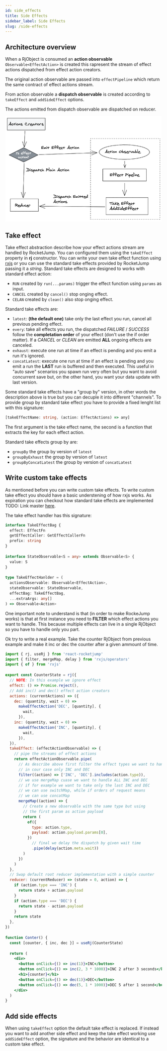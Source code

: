 ```yaml
---
id: side_effects
title: Side Effects
sidebar_label: Side Effects
slug: /side-effects
---
```


## Architecture overview

When a RjObject is consumed an **action observable** `Observable<EffectAction>` is created this rapresent the stream of effect actions dispatched from effect action creators.

The original action observable are passed into `effectPipeline` which return the same contract of effect actions stream.

From action observable a **dispatch observable** is created according to `takeEffect` and `addSideEffect` options.

The actions emitted from dispatch observable are dispatched on reducer.

![img](../static/img/RjSideEffectModel.png)

## Take effect

Take effect abstraction describe how your effect actions stream are handled by RocketJump.
You can configured them using the `takeEffect` property in **rj** constructor.
You can write your own take effect function using [rxjs](https://rxjs.dev) or you can use
the standard take effects provided by RocketJump passing it a _string_.
Standard take effects are designed to works with standard effect action:

- `RUN` created by `run(...params)` trigger the effect function using `params` as input.
- `CANCEL` created by `cancel()` stop onging effect.
- `CELAN` created by `clean()` also stop onging effect.

Standard take effects are:

- `latest`: **(the default one)** take only the last effect you run, cancel all previous pending effect.
- `every`: take all effects you run, the dispatched _FAILURE_ / _SUCCESS_ follow the **completation order**
  of your effect (don't use the if order matter). If a _CANCEL_ or _CLEAN_ are emitted **ALL** ongoing effects
  are canceled.
- `exhaust`: execute one run at time if an effect is pending and you emit a run it's ignored.
- `concatLatest`: execute one run at time if an effect is pending and you emit a run the **LAST** run is buffered
  and then executed. This useful in "auto save" scenarios you spawn run very often but you want
  to avoid concurrent save but, on the other hand, you want your data update with last version.

Some standard take effects have a "group by" version, in other words the description above
is true but you can decuple it into different "channels".
To provide group by standard take effect you have to provide a fixed lenght list
with this signature:

```ts
[takeEffectName: string, (action: EffectActions) => any]
```

The first argument is the take effect name, the second is a function
that extracts the key for each effect action.

Standard take effects group by are:

- `groupBy` the group by version of `latest`
- `groupByExhaust` the group by version of `latest`
- `groupByConcatLatest` the group by version of `concatLatest`

## Write custom take effects

As mentioned before you can write custom take effects.
To write custom take effect you should have a basic understening of how rxjs works.
As expiration you can checkout how standard take effects are implemented
TODO: Link master [here](https://github.com/inmagik/react-rocketjump/blob/v3/src/core/effect/takeEffectsHandlers.ts).

The take effect handler has this signature:

```ts
interface TakeEffectBag {
  effect: EffectFn
  getEffectCaller: GetEffectCallerFn
  prefix: string
}

interface StateObservable<S = any> extends Observable<S> {
  value: S
}

type TakeEffectHanlder = (
  actionsObservable: Observable<EffectAction>,
  stateObservable: StateObservable,
  effectBag: TakeEffectBag,
  ...extraArgs: any[]
) => Observable<Action>
```

One important note to understand is that (in order to make RockeJump works)
is that at first instance you need to **FILTER** which effect actions you want to handle.
This because multiple effects can live in a single RjObject so you have to handle only
you part.

Ok try to write a real example. Take the counter RjObject from previous example
and make it inc or dec the counter after a given ammount of time.

```jsx
import { rj, useRj } from 'react-rocketjump'
import { filter, mergeMap, delay } from 'rxjs/operators'
import { of } from 'rxjs'

export const CounterState = rj({
  // NOTE: In this example we ignore effect
  effect: () => Promise.reject(),
  // Add inc() and dec() effect action creators
  actions: (currentActions) => ({
    dec: (quantity, wait = 0) =>
      makeEffectAction('DEC', [quantity], {
        wait,
      }),
    inc: (quantity, wait = 0) =>
      makeEffectAction('INC', [quantity], {
        wait,
      }),
  }),
  takeEffect: (effectActionObservable) => {
    // pipe the streams of effect actions
    return effectActionObservable.pipe(
      // As describe above first filter the effect types we want to handle
      // in cour case only INC and DEC
      filter((action) => ['INC', 'DEC'].includes(action.type)),
      // we use mergeMap cuase we want to handle ALL INC and DEC
      // if for example we want to take only the last INC and DEC
      // we can use switchMap, while if orders of request means
      // we can use concatMap
      mergeMap((action) => {
        // Create a new observable with the same type but using
        // the first param as action payload
        return (
          of({
            type: action.type,
            payload: action.payload.params[0],
          })
            // final we delay the dispatch by given wait time
            .pipe(delay(action.meta.wait))
        )
      })
    )
  },
  // Swap default root reducer implementation with a simple counter
  reducer: (currentReducer) => (state = 0, action) => {
    if (action.type === 'INC') {
      return state + action.payload
    }
    if (action.type === 'DEC') {
      return state - action.payload
    }
    return state
  },
})

function Conter() {
  const [counter, { inc, dec }] = useRj(CounterState)

  return (
    <div>
      <button onClick={() => inc(1)}>INC</button>
      <button onClick={() => inc(2, 3 * 1000)}>INC 2 after 3 seconds</button>
      <h1>{counter}</h1>
      <button onClick={() => dec(1)}>DEC</button>
      <button onClick={() => dec(5, 1 * 1000)}>DEC 5 after 1 second</button>
    </div>
  )
}
```

## Add side effects

When using `takeEffect` option the default take effect is replaced.
If instead you want to add another side effect and keep the take effect working
use `addSideEffect` option, the signature and the behavior are identical to
a custom take effect.